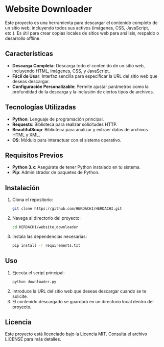 # Website Downloader

Este proyecto es una herramienta para descargar el contenido completo de un sitio web, incluyendo todos sus activos (imágenes, CSS, JavaScript, etc.). Es útil para crear copias locales de sitios web para análisis, respaldo o desarrollo offline.

## Características

- **Descarga Completa**: Descarga todo el contenido de un sitio web, incluyendo HTML, imágenes, CSS, y JavaScript.
- **Fácil de Usar**: Interfaz sencilla para especificar la URL del sitio web que deseas descargar.
- **Configuración Personalizable**: Permite ajustar parámetros como la profundidad de la descarga y la inclusión de ciertos tipos de archivos.

## Tecnologías Utilizadas

- **Python**: Lenguaje de programación principal.
- **Requests**: Biblioteca para realizar solicitudes HTTP.
- **BeautifulSoup**: Biblioteca para analizar y extraer datos de archivos HTML y XML.
- **OS**: Módulo para interactuar con el sistema operativo.

## Requisitos Previos

- **Python 3.x**: Asegúrate de tener Python instalado en tu sistema.
- **Pip**: Administrador de paquetes de Python.

## Instalación

1. Clona el repositorio:
    ```bash
    git clone https://github.com/HERDACHI/HERDACHI.git
    ```
2. Navega al directorio del proyecto:
    ```bash
    cd HERDACHI/website_downloader
    ```
3. Instala las dependencias necesarias:
    ```bash
    pip install -r requirements.txt
    ```

## Uso

1. Ejecuta el script principal:
    ```bash
    python downloader.py
    ```
2. Introduce la URL del sitio web que deseas descargar cuando se te solicite.
3. El contenido descargado se guardará en un directorio local dentro del proyecto.


## Licencia

Este proyecto está licenciado bajo la Licencia MIT. Consulta el archivo LICENSE para más detalles.

